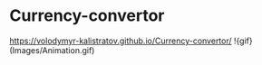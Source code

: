 # Currency-convertor
https://volodymyr-kalistratov.github.io/Currency-convertor/
!{gif}(Images/Animation.gif)
